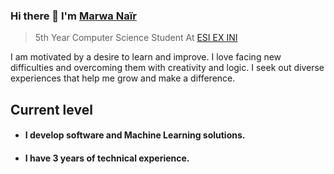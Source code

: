 ### Hi there 👋 I'm [Marwa Naïr](https://www.linkedin.com/in/marwa-nair/)
> 5th Year Computer Science Student At [ESI EX INI](https://www.esi.dz/) 

  I am motivated by a desire to learn and improve. I love facing new difficulties and overcoming them with creativity and logic. I seek out diverse experiences that help me grow and make a difference.
  
## Current level

- <h4> I develop software and Machine Learning solutions.</h4>
- <h4> I have 3 years of technical experience.</h4>


